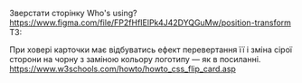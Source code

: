 Зверстати сторінку Who's using?
https://www.figma.com/file/FP2fHfIElPk4J42DYQGuMw/position-transform
ТЗ:

При ховері карточки має відбуватись ефект перевертання її і зміна сірої сторони на чорну з заміною кольору логотипу — як в посиланні.
https://www.w3schools.com/howto/howto_css_flip_card.asp